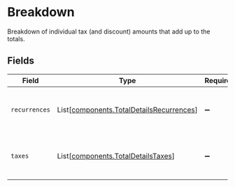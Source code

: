 # Breakdown

Breakdown of individual tax (and discount) amounts that add up to the totals.


## Fields

| Field                                                                                          | Type                                                                                           | Required                                                                                       | Description                                                                                    |
| ---------------------------------------------------------------------------------------------- | ---------------------------------------------------------------------------------------------- | ---------------------------------------------------------------------------------------------- | ---------------------------------------------------------------------------------------------- |
| `recurrences`                                                                                  | List[[components.TotalDetailsRecurrences](../../models/components/totaldetailsrecurrences.md)] | :heavy_minus_sign:                                                                             | The aggregated price items tax amount per rate.                                                |
| `taxes`                                                                                        | List[[components.TotalDetailsTaxes](../../models/components/totaldetailstaxes.md)]             | :heavy_minus_sign:                                                                             | The aggregated price items tax amount per rate.                                                |